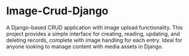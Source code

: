 # Image-Crud-Django
A Django-based CRUD application with image upload functionality. This project provides a simple interface for creating, reading, updating, and deleting records, complete with image handling for each entry. Ideal for anyone looking to manage content with media assets in Django.
